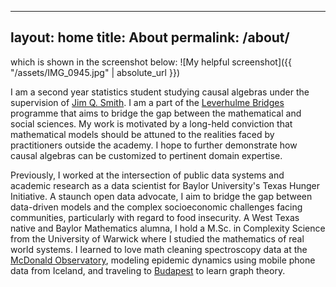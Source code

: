 
---
layout: home
title: About
permalink: /about/
---


which is shown in the screenshot below:
![My helpful screenshot]({{ "/assets/IMG_0945.jpg" | absolute_url }})

I am a second year statistics student studying causal algebras under the supervision of [Jim Q. Smith](https://warwick.ac.uk/fac/sci/statistics/staff/academic-research/smith/). I am a part of the [Leverhulme Bridges](https://warwick.ac.uk/fac/cross_fac/bridges/) programme that aims to bridge the gap between the mathematical and social sciences. My work is motivated by a long-held conviction that mathematical models should be attuned to the realities faced by practitioners outside the academy. I hope to further demonstrate how causal algebras can be customized to pertinent domain expertise.

Previously, I worked at the intersection of public data systems and academic research as a data scientist for Baylor University's Texas Hunger Initiative. A staunch open data advocate, I aim to bridge the gap between data-driven models and the complex socioeconomic challenges facing communities, particularly with regard to food insecurity. A West Texas native and Baylor Mathematics alumna, I hold a M.Sc. in Complexity Science from the University of Warwick where I studied the mathematics of real world systems. I learned to love math cleaning spectroscopy data at the [McDonald Observatory](https://www.instagram.com/mcdonald_observatory/), modeling epidemic dynamics using mobile phone data from Iceland, and traveling to [Budapest](https://www.budapestsemesters.com/) to learn graph theory.






